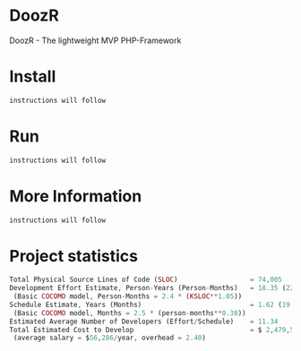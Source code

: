 DoozR
=====

DoozR - The lightweight MVP PHP-Framework


Install
=====
```php
instructions will follow
```

Run
=====
```php
instructions will follow
```

More Information
=====
```php
instructions will follow
```

Project statistics
=====
```php
Total Physical Source Lines of Code (SLOC)                  = 74,005
Development Effort Estimate, Person-Years (Person-Months)   = 18.35 (220.26)
 (Basic COCOMO model, Person-Months = 2.4 * (KSLOC**1.05))
Schedule Estimate, Years (Months)                           = 1.62 (19.42)
 (Basic COCOMO model, Months = 2.5 * (person-months**0.38))
Estimated Average Number of Developers (Effort/Schedule)    = 11.34
Total Estimated Cost to Develop                             = $ 2,479,509
 (average salary = $56,286/year, overhead = 2.40)
```